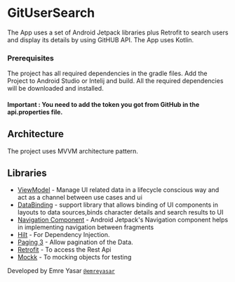 # GitUserSearch

The App uses a set of Android Jetpack libraries plus Retrofit to search users and display its details by using GitHUB API. The App uses Kotlin.

### Prerequisites

The project has all required dependencies in the gradle files. 
Add the Project to Android Studio or Intelij and build.
All the required dependencies will be downloaded and installed.

#### Important : You need to add the token you got from GitHub in the api.properties file.

## Architecture

The project uses MVVM architecture pattern.

## Libraries 

* [ViewModel](https://developer.android.com/topic/libraries/architecture/viewmodel/) - Manage UI related data in a lifecycle conscious way and act as a channel between use cases and ui
* [DataBinding](https://developer.android.com/topic/libraries/data-binding) - support library that allows binding of UI components in layouts to data sources,binds character details and search results to UI
* [Navigation Component](https://developer.android.com/guide/navigation/navigation-getting-started) - Android Jetpack's Navigation component helps in implementing
navigation between fragments
* [Hilt](https://dagger.dev/hilt/) - For Dependency Injection.
* [Paging 3](https://developer.android.com/topic/libraries/architecture/paging/v3-overview?hl=in) - Allow pagination of the Data.
* [Retrofit](https://square.github.io/retrofit/) - To access the Rest Api
* [Mockk](https://mockk.io/) - To mocking objects for testing


Developed by Emre Yasar [`@emreyasar`](https://www.linkedin.com/in/emreyasar/)

